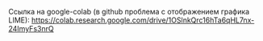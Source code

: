 Ссылка на google-colab (в github проблема с отображением графика LIME): https://colab.research.google.com/drive/1OSlnkQrc16hTa6qHL7nx-24ImyFs3nrQ
